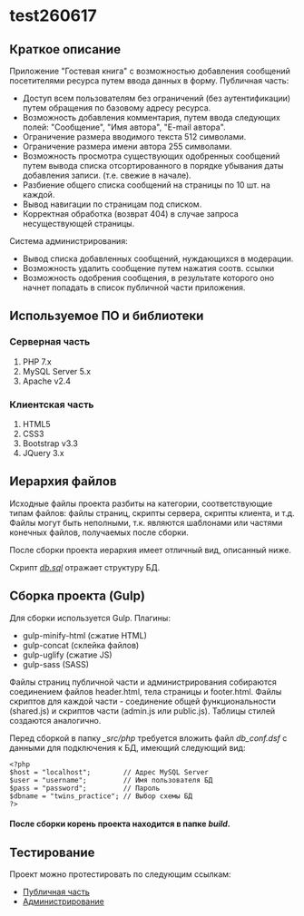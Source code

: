 # test260617

## Краткое описание

Приложение "Гостевая книга" с возможностью добавления сообщений посетителями ресурса путем ввода данных в форму.
Публичная часть:
- Доступ всем пользователям без ограничений (без аутентификации) путем обращения по базовому адресу ресурса.
- Возможность добавления комментария, путем ввода следующих полей: "Сообщение", "Имя автора", "E-mail автора".
- Ограничение размера вводимого текста 512 символами.
- Ограничение размера имени автора 255 символами.
- Возможность просмотра существующих одобренных сообщений путем вывода списка отсортированного
 в порядке убывания даты добавления записи. (т.е. свежие в начале).
- Разбиение общего списка сообщений на страницы по 10 шт. на каждой.
- Вывод навигации по страницам под списком.
- Корректная обработка (возврат 404) в случае запроса несуществующей страницы.

Система администрирования:
- Вывод списка добавленных сообщений, нуждающихся в модерации.
- Возможность удалить сообщение путем нажатия соотв. ссылки
- Возможность одобрения сообщения, в результате которого оно начнет попадать в список публичной части приложения.

## Используемое ПО и библиотеки
### Серверная часть
1. PHP 7.x
2. MySQL Server 5.x
3. Apache v2.4

### Клиентская часть
1. HTML5
2. CSS3
3. Bootstrap v3.3
4. JQuery 3.x

## Иерархия файлов
Исходные файлы проекта разбиты на категории, соответствующие типам файлов: файлы страниц, скрипты сервера, скрипты клиента, и т.д. Файлы могут быть неполными, т.к. являются шаблонами или частями конечных файлов, получаемых после сборки.

После сборки проекта иерархия имеет отличный вид, описанный ниже.

Скрипт [*db.sql*](_src/db.sql) отражает структуру БД.

## Сборка проекта (Gulp)
Для сборки используется Gulp. Плагины:
- gulp-minify-html (сжатие HTML)
- gulp-concat (склейка файлов)
- gulp-uglify (сжатие JS)
- gulp-sass (SASS)

Файлы страниц публичной части и администрирования собираются соединением файлов header.html, тела страницы и footer.html. Файлы скриптов для каждой части - соединение общей функциональности (shared.js) и скриптов части (admin.js или public.js). Таблицы стилей создаются аналогично.

Перед сборкой в папку *_src/php* требуется вложить файл *db_conf.dsf* с данными для подключения к БД, имеющий следующий вид:
```
<?php
$host = "localhost";        // Адрес MySQL Server
$user = "username";         // Имя пользователя БД
$pass = "password";         // Пароль
$dbname = "twins_practice"; // Выбор схемы БД
?>
```

#### После сборки корень проекта находится в папке *build*.

## Тестирование
Проект можно протестировать по следующим ссылкам:
- [Публичная часть](http://test.energet.xyz/public.php)
- [Администрирование](http://test.energet.xyz/admin.php)
